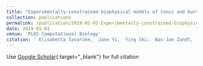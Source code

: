 ```yaml
---
title: "Experimentally-constrained biophysical models of tonic and burst firing modes in thalamocortical neurons"
collection: publications
permalink: /publication/2019-01-01-Experimentally-constrained-biophysical-models-of-tonic-and-burst-firing-modes-in-thalamocortical-neurons
date: 2019-01-01
venue: 'PLOS Computational Biology'
citation: ' Elisabetta Iavarone,  Jane Yi,  Ying Shi,  Bas-Jan Zandt,  Christian O’reilly,  Werner Van,  Christian R{\&quot;o}ssert,  Henry Markram,  Sean Hill, &quot;Experimentally-constrained biophysical models of tonic and burst firing modes in thalamocortical neurons.&quot; PLOS Computational Biology, 2019.'
---
```

Use [Google Scholar](https://scholar.google.com/scholar?q=Experimentally+constrained+biophysical+models+of+tonic+and+burst+firing+modes+in+thalamocortical+neurons){:target="_blank"} for full citation